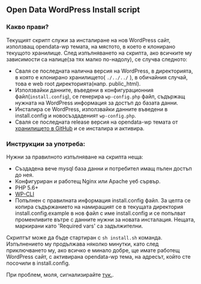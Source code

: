 ## Open Data WordPress Install script

### Какво прави?

Текущият скрипт служи за инсталиране на нов WordPress сайт, използващ opendata-wp темата, на мястото, в което е клонирано текущото хранилище.
След изпълняването на скрипта, ако всичките му зависимости са налице(за тях малко по-надолу), се случва следното:

* Сваля се последната налична версия на WordPress, в директорията, в която е клонирано хранилището( ```./../../``` ), в обичайния случай, това е web root директорията(напр. public_html).
* Използвайки данните, въведени в конфигурационния файл(```install.config```), се генерира ```wp-config.php``` файл, съдържащ нужната на WordPress информация за достъп до базата данни.
* Инсталира се WordPress, използвайки данните въведени в install.config и новосъздаденият ```wp-config.php```.
* Сваля се последната release версия на opendata-wp темата от [хранилището в GitHub](http://github.com/governmentbg/opendata-cms/) и се инсталира и активира.

### Инструкции за употреба:

Нужни за правилното изпълняване на скрипта неща:
  * Създадена вече mysql база данни и потребител имащ пълен достъп до нея.
  * Конфигуриран и работещ Nginx или Apache уеб сървър.
  * PHP 5.6+
  * [WP-CLI](http://wp-cli.org/)
  * Попълнен с правилната информация install.config файл. За целта се копира съдържанието на намиращият се в текущата директория install.config.example в нов файл с име install.config и се попълват променливите вътре с данните нужни за новата инсталация. Нещата, маркирани като 'Required vars' са задължителни.

Скриптът може да бъде стартиран с ```sh install.sh``` команда. Изпълнението му продължава няколко минутки, като след приключването му, ако всичко е минало добре, ще имате работещ WordPress сайт, с активирана opendata-wp тема, на адресът, който сте посочили в install.config.

При проблем, моля, сигнализирайте [тук.](https://github.com/governmentbg/opendata-cms/issues/new).
